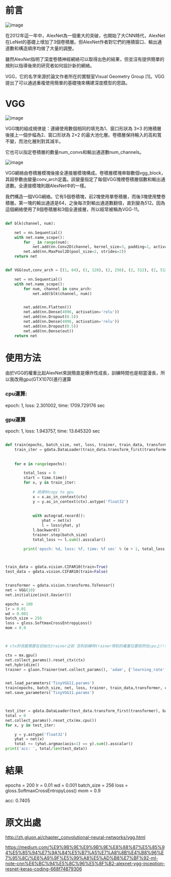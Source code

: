 
# 前言

![image](https://github.com/rockuass1235/deep-learning/blob/master/images/model_history.png)

在2012年這一年中，AlexNet為一個重大的突破，也開始了大CNN時代，AlexNet在LeNet的基礎上增加了3個卷積層。但AlexNet作者對它們的捲積窗口、輸出通道數和構造順序均做了大量的調整。

雖然AlexNet指明了深度卷積神經網絡可以取得出色的結果，但並沒有提供簡單的規則以指導後來的研究者如何設計新的網絡。

VGG，它的名字來源於論文作者所在的實驗室Visual Geometry Group [1]。VGG提出了可以通過重複使用簡單的基礎塊來構建深度模型的思路。




# VGG

![image](https://github.com/rockuass1235/deep-learning/blob/master/images/vgg_block.png)

VGG塊的組成規律是：連續使用數個相同的填充為1、窗口形狀為 3×3 的捲積層後接上一個步幅為2、窗口形狀為 2×2 的最大池化層。卷積層保持輸入的高和寬不變，而池化層則對其減半。

它也可以指定卷積層的數量num_convs和輸出通道數num_channels。

![image](https://github.com/rockuass1235/deep-learning/blob/master/images/vgg.png)


VGG網絡由卷積層模塊後接全連接層模塊構成。卷積層模塊串聯數個vgg_block，其超參數由變量conv_arch定義。該變量指定了每個VGG塊裡卷積層個數和輸出通道數。全連接模塊則跟AlexNet中的一樣。


我們構造一個VGG網絡。它有5個卷積塊，前2塊使用單卷積層，而後3塊使用雙卷積層。第一塊的輸出通道是64，之後每次對輸出通道數翻倍，直到變為512。因為這個網絡使用了8​​個卷積層和3個全連接層，所以經常被稱為VGG-11。

```Python

def blk(channel, num):

    net = nn.Sequential()
    with net.name_scope():
        for _ in range(num):
            net.add(nn.Conv2D(channel, kernel_size=3, padding=1, activation='relu'))
        net.add(nn.MaxPool2D(pool_size=2, strides=2))
    return net


def VGG(out,conv_arch = [(1, 64), (1, 128), (2, 256), (2, 512), (2, 512)]):

    net = nn.Sequential()
    with net.name_scope():
        for num, channel in conv_arch:
            net.add(blk(channel, num))


        net.add(nn.Flatten())
        net.add(nn.Dense(4096, activation='relu'))
        net.add(nn.Dropout(0.5))
        net.add(nn.Dense(4096, activation='relu'))
        net.add(nn.Dropout(0.5))
        net.add(nn.Dense(out))
    return net


```

# 使用方法

由於VGG的權重比起AlexNet來說簡直是爆炸性成長，訓練時間也是相當漫長，所以我改用gpu(GTX1070)進行運算

### cpu運算:

epoch: 1, loss: 2.301002, time: 1709.729176 sec

### gpu運算

epoch: 1, loss: 1.943757, time: 13.645320 sec



```Python

def train(epochs, batch_size, net, loss, trainer, train_data, transformer, ctx):
    train_iter = gdata.DataLoader(train_data.transform_first(transformer), batch_size=batch_size, shuffle=True)
   
    
    for e in range(epochs):

        total_loss = 0
        start = time.time()
        for x, y in train_iter:
		
			# 將資料copy to gpu
            x = x.as_in_context(ctx)
            y = y.as_in_context(ctx).astype('float32')
                
            
            with autograd.record():
                yhat = net(x)
                l = loss(yhat, y)
            l.backward()
            trainer.step(batch_size)
            total_loss += l.sum().asscalar()

        print('epoch: %d, loss: %f, time: %f sec' % (e + 1, total_loss / len(train_data), time.time() - start))



train_data = gdata.vision.CIFAR10(train=True)
test_data = gdata.vision.CIFAR10(train=False)


transformer = gdata.vision.transforms.ToTensor()
net = VGG(10)
net.initialize(init.Xavier())

epochs = 100
lr = 0.01
wd = 0.001
batch_size = 256
loss = gloss.SoftmaxCrossEntropyLoss()
mom = 0.9



# ctx的改變需要在初始化trainer之前 否則訓練時trainer得到的權重位置依然在cpu上!!!!

ctx = mx.gpu()
net.collect_params().reset_ctx(ctx)
net.hybridize()
trainer = gluon.Trainer(net.collect_params(), 'adam', {'learning_rate': lr})


net.load_parameters('TinyVGG11.params')
train(epochs, batch_size, net, loss, trainer, train_data,transformer, ctx)
net.save_parameters('TinyVGG11.params')



test_iter = gdata.DataLoader(test_data.transform_first(transformer), batch_size = 256, shuffle = True)
total = 0
net.collect_params().reset_ctx(mx.cpu())
for x, y in test_iter:

    y = y.astype('float32')
    yhat = net(x)
    total += (yhat.argmax(axis=1) == y).sum().asscalar()
print('acc: ', total/len(test_data))


```


# 結果


epochs = 200
lr = 0.01
wd = 0.001
batch_size = 256
loss = gloss.SoftmaxCrossEntropyLoss()
mom = 0.9


acc:  0.7405












# 原文出處

http://zh.gluon.ai/chapter_convolutional-neural-networks/vgg.html

https://medium.com/%E9%9B%9E%E9%9B%9E%E8%88%87%E5%85%94%E5%85%94%E7%9A%84%E5%B7%A5%E7%A8%8B%E4%B8%96%E7%95%8C/%E6%A9%9F%E5%99%A8%E5%AD%B8%E7%BF%92-ml-note-cnn%E6%BC%94%E5%8C%96%E5%8F%B2-alexnet-vgg-inception-resnet-keras-coding-668f74879306